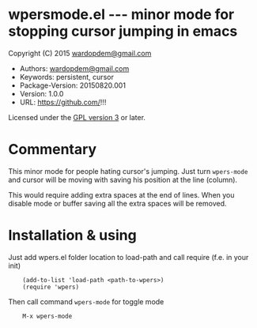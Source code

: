 # wpersmode.el --- minor mode for stopping cursor jumping in emacs

Copyright (C) 2015 <wardopdem@gmail.com>

* Authors:         wardopdem@gmail.com
* Keywords:        persistent, cursor
* Package-Version: 20150820.001
* Version:         1.0.0
* URL:             https://github.com/!!!

Licensed under the [GPL version 3](http://www.gnu.org/licenses/) or later.

# Commentary

This minor mode for people hating cursor's jumping.
Just turn `wpers-mode` and cursor will be moving
with saving his position at the line (column).

This would require adding extra spaces at the end of lines.
When you disable mode or buffer saving all the extra spaces
will be removed.

# Installation & using

Just add wpers.el folder location to load-path and call require (f.e. in your init)

        (add-to-list 'load-path <path-to-wpers>)
        (require 'wpers)

Then call command `wpers-mode` for toggle mode

        M-x wpers-mode



